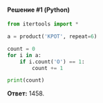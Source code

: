 #### Решение #1 (Python)
```python
from itertools import *

a = product('КРОТ', repeat=6)

count = 0
for i in a:
    if i.count('О') == 1:
        count += 1

print(count)
```
**Ответ:** 1458.
